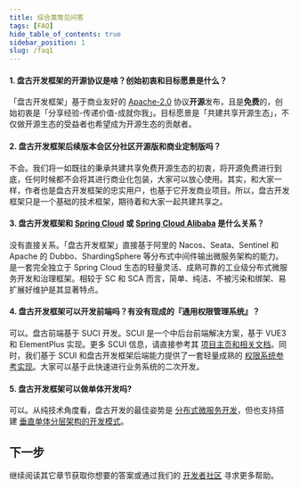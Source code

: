 ```yaml
---
title: 综合类常见问答
tags: [FAQ]
hide_table_of_contents: true
sidebar_position: 1
slug: /faq1
---
```


<head>
  <title>常见问答 | 盘古开发框架</title>
</head>

#### 1. 盘古开发框架的开源协议是啥？创始初衷和目标愿景是什么？  
「盘古开发框架」基于商业友好的 [Apache-2.0](https://www.apache.org/licenses/LICENSE-2.0) 协议**开源**发布，且是**免费**的，创始初衷是「分享经验-传递价值-成就你我」。目标愿景是「共建共享开源生态」，不仅做开源生态的受益者也希望成为开源生态的贡献者。

#### 2. 盘古开发框架后续版本会区分社区开源版和商业定制版吗？
不会。我们将一如既往的秉承共建共享免费开源生态的初衷，将开源免费进行到底，任何时候都不会将其进行商业化包装，大家可以放心使用。其实，和大家一样，作者也是盘古开发框架的忠实用户，也基于它开发商业项目。所以，盘古开发框架只是一个基础的技术框架，期待着和大家一起共建共享之。

#### 3. 盘古开发框架和 [Spring Cloud](https://spring.io/projects/spring-cloud) 或 [Spring Cloud Alibaba](https://spring.io/projects/spring-cloud-alibaba) 是什么关系？ 
没有直接关系。「盘古开发框架」直接基于阿里的 Nacos、Seata、Sentinel 和 Apache 的 Dubbo、ShardingSphere 等分布式中间件输出微服务架构的能力。是一套完全独立于 Spring Cloud 生态的轻量灵活、成熟可靠的工业级分布式微服务开发和治理框架。相较于 SC 和 SCA 而言，简单、纯洁、不被污染和绑架、易扩展好维护是其显著特点。

#### 4. 盘古开发框架可以开发前端吗？有没有现成的『通用权限管理系统』？
可以。盘古前端基于 SUCI 开发。SCUI 是一个中后台前端解决方案，基于 VUE3 和 ElementPlus 实现。更多 SCUI 信息，请直接参考其 [项目主页和相关文档](https://lolicode.gitee.io/scui-doc/guide/)。同时，我们基于 SCUI 和盘古开发框架后端能力提供了一套轻量成熟的 [权限系统参考实现](/online-demo)。大家可以基于此快速进行业务系统的二次开发。

#### 5. 盘古开发框架可以做单体开发吗?
可以。从纯技术角度看，盘古开发的最佳姿势是 [分布式微服务开发](/docs/quick-start/how-to-make-microservice-architecture-app)，但也支持搭建 [垂直单体分层架构的开发模式](/docs/quick-start/how-to-make-monomer-architecture-app)。

## 下一步
继续阅读其它章节获取你想要的答案或通过我们的 [开发者社区](/community) 寻求更多帮助。